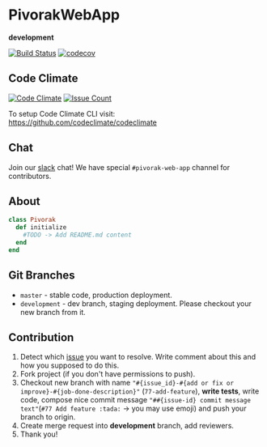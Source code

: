 # PivorakWebApp

**development**

[![Build Status](https://travis-ci.org/pivorakmeetup/pivorak-web-app.svg?branch=development)](https://travis-ci.org/pivorakmeetup/pivorak-web-app)
[![codecov](https://codecov.io/gh/pivorakmeetup/pivorak-web-app/branch/development/graph/badge.svg)](https://codecov.io/gh/pivorakmeetup/pivorak-web-app)

## Code Climate

[![Code Climate](https://codeclimate.com/github/pivorakmeetup/pivorak-web-app/badges/gpa.svg)](https://codeclimate.com/github/pivorakmeetup/pivorak-web-app)
[![Issue Count](https://codeclimate.com/github/pivorakmeetup/pivorak-web-app/badges/issue_count.svg)](https://codeclimate.com/github/pivorakmeetup/pivorak-web-app)

To setup Code Climate CLI visit:
https://github.com/codeclimate/codeclimate

## Chat

Join our [slack](http://pivorak-slack.herokuapp.com) chat!
We have special `#pivorak-web-app` channel for contributors.

## About

```ruby
class Pivorak
  def initialize
    #TODO -> Add README.md content
  end
end
```

## Git Branches

* `master` - stable code, production deployment.
* `development` - dev branch, staging deployment. Please checkout your new branch from it.

## Contribution

1. Detect which [issue](https://github.com/pivorakmeetup/pivorak-web-app/issues) you want to resolve. Write comment about this and how you supposed to do this.
2. Fork project (if you don't have permissions to push).
3. Checkout new branch with name `"#{issue_id}-#{add or fix or improve}-#{job-done-description}"` (`77-add-feature`), **write tests**, write code, compose nice commit message `"##{issue-id} commit message text"`(`#77 Add feature :tada:` -> you may use emoji) and push your branch to origin.
4. Create merge request into **development** branch, add reviewers.
5. Thank you!
